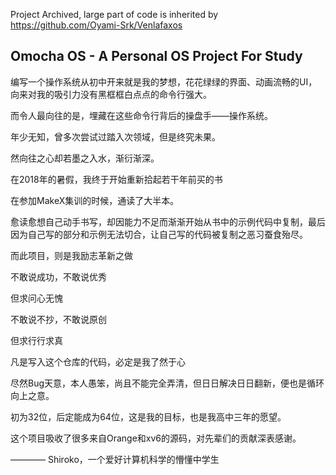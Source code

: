 Project Archived, large part of code is inherited by https://github.com/Oyami-Srk/Venlafaxos

## Omocha OS - A Personal OS Project For Study

编写一个操作系统从初中开来就是我的梦想，花花绿绿的界面、动画流畅的UI，向来对我的吸引力没有黑框框白点点的命令行强大。

而令人最向往的是，埋藏在这些命令行背后的操盘手——操作系统。

年少无知，曾多次尝试过踏入次领域，但是终究未果。

然向往之心却若墨之入水，渐衍渐深。

在2018年的暑假，我终于开始重新拾起若干年前买的书

在参加MakeX集训的时候，通读了大半本。

愈读愈想自己动手书写，却因能力不足而渐渐开始从书中的示例代码中复制，最后因为自己写的部分和示例无法切合，让自己写的代码被复制之恶习蚕食殆尽。

而此项目，则是我励志革新之做

不敢说成功，不敢说优秀

但求问心无愧

不敢说不抄，不敢说原创

但求行行求真

凡是写入这个仓库的代码，必定是我了然于心

尽然Bug天意，本人愚笨，尚且不能完全弄清，但日日解决日日翻新，便也是循环向上之意。

初为32位，后定能成为64位，这是我的目标，也是我高中三年的愿望。

这个项目吸收了很多来自Orange和xv6的源码，对先辈们的贡献深表感谢。

———— Shiroko，一个爱好计算机科学的懵懂中学生
